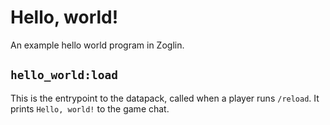 # Hello, world!

An example hello world program in Zoglin.

## `hello_world:load`
This is the entrypoint to the datapack, called when a player runs `/reload`. It prints `Hello, world!` to the game chat.
